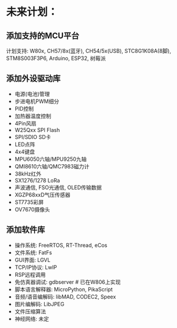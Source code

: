 # 未来计划：
## 添加支持的MCU平台
计划支持: W80x, CH57/8x(蓝牙), CH54/5x(USB), STC8G1K08A(8脚), STM8S003F3P6, Arduino, ESP32, 树莓派

## 添加外设驱动库
- 电源(电池)管理
- 步进电机PWM细分
- PID控制
- 加热器温度控制
- 4Pin风扇
- W25Qxx SPI Flash
- SPI/SDIO SD卡
- LED点阵
- 4x4键盘
- MPU6050六轴/MPU9250九轴
- QMI8610六轴/QMC7983磁力计
- 38kHz红外
- SX1276/1278 LoRa
- 声波通信, FSO光通信, OLED传输数据
- XGZP68xxD气压传感器
- ST7735彩屏
- OV7670摄像头

## 添加软件库
- 操作系统: FreeRTOS, RT-Thread, eCos
- 文件系统: FatFs
- GUI界面: LGVL
- TCP/IP协议: LwIP
- RSP远程调用
- 免仿真器调试: gdbserver  # 已在W806上实现
- 脚本语言解释器: MicroPython, PikaScript
- 音频/语音编解码: libMAD, CODEC2, Speex
- 图片编解码: LibJPEG
- 文件压缩算法
- 神经网络: 未定


